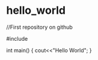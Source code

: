 # hello_world
//First repository on github

#include<iostream>

  int main()
  {
    cout<<"Hello World";
  }
